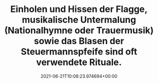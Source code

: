 ---
date: '2021-06-21T10:08:23.974694+00:00'
found_at: '2014-12-04'
found_url: http://www.trauerhilfe-denk.de/seebestattung-muenchen-und-bayern-das-meer-als-grabstaette-trauerhilfe-denk.html
title: Einholen und Hissen der Flagge, musikalische Untermalung (Nationalhymne oder
  Trauermusik) sowie das Blasen der Steuermannspfeife sind oft verwendete Rituale.
---
